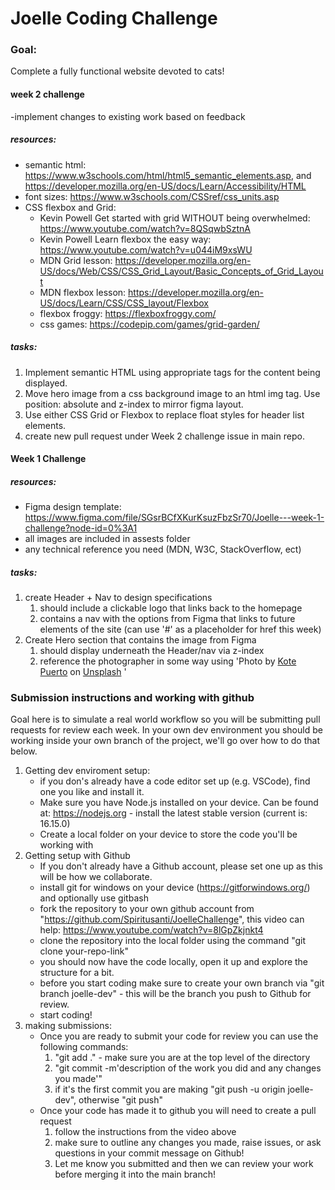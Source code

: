 # Joelle Coding Challenge

### Goal:
Complete a fully functional website devoted to cats!

#### week 2 challenge
-implement changes to existing work based on feedback

##### resources:
- semantic html: https://www.w3schools.com/html/html5_semantic_elements.asp, and https://developer.mozilla.org/en-US/docs/Learn/Accessibility/HTML
- font sizes: https://www.w3schools.com/CSSref/css_units.asp
- CSS flexbox and Grid: 
  - Kevin Powell Get started with grid WITHOUT being overwhelmed: https://www.youtube.com/watch?v=8QSqwbSztnA
  - Kevin Powell Learn flexbox the easy way: https://www.youtube.com/watch?v=u044iM9xsWU
  - MDN Grid lesson: https://developer.mozilla.org/en-US/docs/Web/CSS/CSS_Grid_Layout/Basic_Concepts_of_Grid_Layout
  - MDN flexbox lesson: https://developer.mozilla.org/en-US/docs/Learn/CSS/CSS_layout/Flexbox
  - flexbox froggy: https://flexboxfroggy.com/
  - css games: https://codepip.com/games/grid-garden/
##### tasks:
1. Implement semantic HTML using appropriate tags for the content being displayed.
2. Move hero image from a css background image to an html img tag. Use position: absolute and z-index to mirror figma layout. 
3. Use either CSS Grid or Flexbox to replace float styles for header list elements.
4. create new pull request under Week 2 challenge issue in main repo.

#### Week 1 Challenge
##### resources:
- Figma design template: https://www.figma.com/file/SGsrBCfXKurKsuzFbzSr70/Joelle---week-1-challenge?node-id=0%3A1
- all images are included in assests folder
- any technical reference you need (MDN, W3C, StackOverflow, ect)
##### tasks: 
1. create Header + Nav to design specifications
   1. should include a clickable logo that links back to the homepage
   2. contains a nav with the options from Figma that links to future elements of the site (can use '#' as a placeholder for href this week)
2. Create Hero section that contains the image from Figma
   1. should display underneath the Header/nav via z-index 
   2. reference the photographer in some way using 'Photo by <a href="https://unsplash.com/@kotecinho?utm_source=unsplash&utm_medium=referral&utm_content=creditCopyText">Kote Puerto</a> on <a href="https://unsplash.com/s/photos/cat?utm_source=unsplash&utm_medium=referral&utm_content=creditCopyText">Unsplash</a>
  '




### Submission instructions and working with github
Goal here is to simulate a real world workflow so you will be submitting pull requests for review each week. In your own dev environment you should be working inside your own branch of the project, we'll go over how to do that below.

1. Getting dev enviroment setup:
   - if you don's already have a code editor set up (e.g. VSCode), find one you like and install it.
   - Make sure you have Node.js installed on your device. Can be found at: https://nodejs.org - install the latest stable version (current is: 16.15.0)
   - Create a local folder on your device to store the code you'll be working with
2. Getting setup with Github
   - If you don't already have a Github account, please set one up as this will be how we collaborate.
   - install git for windows on your device (https://gitforwindows.org/) and optionally use gitbash
   - fork the repository to your own github account from "https://github.com/Spiritusanti/JoelleChallenge", this video can help: https://www.youtube.com/watch?v=8lGpZkjnkt4 
   - clone the repository into the local folder using the command "git clone your-repo-link"
   - you should now have the code locally, open it up and explore the structure for a bit.
   - before you start coding make sure to create your own branch via "git branch joelle-dev" - this will be the branch you push to Github for review.
   - start coding!
3. making submissions:
   - Once you are ready to submit your code for review you can use the following commands:
     1. "git add ." - make sure you are at the top level of the directory
     2. "git commit -m'description of the work you did and any changes you made'"
     3. if it's the first commit you are making "git push -u origin joelle-dev", otherwise "git push"
   - Once your code has made it to github you will need to create a pull request
     1. follow the instructions from the video above
     2. make sure to outline any changes you made, raise issues, or ask questions in your commit message on Github!
     3. Let me know you submitted and then we can review your work before merging it into the main branch!
